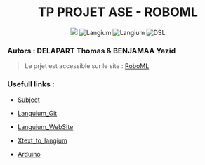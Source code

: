 <h1 align="center">TP PROJET ASE - ROBOML </h1>
<p align="center">
   <img src="https://img.shields.io/badge/v5.3.3-Typescript-blue">
   <img src="https://img.shields.io/badge/v2.1.3-Langium-orange" alt="Langium">
   <img src="https://img.shields.io/badge/v3.6.0-Monaco-red" alt="Langium">
   <img src="https://img.shields.io/badge/-DSL-g" alt="DSL">
</p>
<h3 align="left">
    <b>Autors : </b> DELAPART Thomas & BENJAMAA Yazid
</h4>

> Le prjet est accessible sur le site : [RoboML](https://cv.thomega.fr/) 

### Usefull links :

- [Subject](https://github.com/selabs-ur1/dsl)

- [Languium_Git](https://github.com/eclipse-langium/langium)

- [Languium_WebSite](https://langium.org/docs/getting-started/)

- [Xtext_to_langium](https://github.com/TypeFox/xtext2langium)

- [Arduino](https://create.arduino.cc/editor/)
